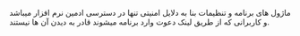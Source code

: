 <p>ماژول های برنامه و تنظیمات بنا به دلایل امنیتی تنها در دسترسی ادمین نرم افزار میباشد و کاربرانی که از طریق لینک دعوت وارد برنامه میشوند قادر به دیدن آن ها نیستند.</p>